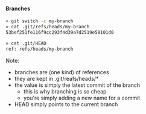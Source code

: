 #### Branches

```bash
» git switch -c my-branch
» cat .git/refs/heads/my-branch
53bef251fe116f9cc293f4d39a7d2519e58101d0
```

```bash
» cat .git/HEAD
ref: refs/heads/my-branch
```

Note:

- branches are (one kind) of references
- they are kept in .git/reafs/heads/\*
- the value is simply the latest commit of the branch
  - this is why branching is so cheap
  - you're simply adding a new name for a commit
- HEAD simply points to the current branch
